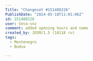 ```yaml
---
Title: "Changeset #151488226"
PublishDate: "2024-05-18T11:01:06Z"
id: 151488226
user: Seva-snz
comment: added opening hours and name
created_by: JOSM/1.5 (18118 ru)
tags:
  - Montenegro
  - Budva

---
```

